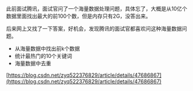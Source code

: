 此前面试腾讯，面试官问了一个海量数据处理问题，具体忘了，大概是从10亿个数据里面找出最大的前100个数，但是内存只有2G，没答出来。

后来网上又找了一下答案，好机会，发现腾讯的面试官都喜欢问这种海量数据问题。

- 从海量数据中找出前k个数据
- 统计最热门的10个关键词
- 海量数据中去重



[https://blog.csdn.net/zyq522376829/article/details/47686867](https://blog.csdn.net/zyq522376829/article/details/47686867)



